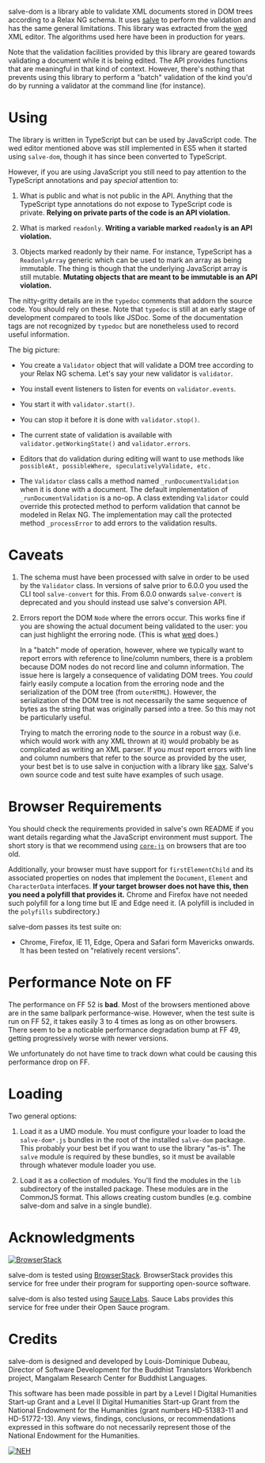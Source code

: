 salve-dom is a library able to validate XML documents stored in DOM trees
according to a Relax NG schema. It uses
[salve](https://github.com/mangalam-research/salve) to perform the validation
and has the same general limitations. This library was extracted from the
[wed](https://github.com/mangalam-research/wed) XML editor. The algorithms used
here have been in production for years.

Note that the validation facilities provided by this library are geared towards
validating a document while it is being edited. The API provides functions that
are meaningful in that kind of context. However, there's nothing that prevents
using this library to perform a "batch" validation of the kind you'd do by
running a validator at the command line (for instance).

Using
=====

The library is written in TypeScript but can be used by JavaScript code. The wed
editor mentioned above was still implemented in ES5 when it started using
`salve-dom`, though it has since been converted to TypeScript.

However, if you are using JavaScript you still need to pay attention to the
TypeScript annotations and pay *special* attention to:

1. What is public and what is not public in the API. Anything that the
   TypeScript type annotations do not expose to TypeScript code is private.
   **Relying on private parts of the code is an API violation.**

2. What is marked ``readonly``. **Writing a variable marked ``readonly`` is an
   API violation.**

3. Objects marked readonly by their name. For instance, TypeScript has a
   ``ReadonlyArray`` generic which can be used to mark an array as being
   immutable. The thing is though that the underlying JavaScript array is still
   mutable. **Mutating objects that are meant to be immutable is an API
   violation.**

The nitty-gritty details are in the ``typedoc`` comments that addorn the source
code. You should rely on these. Note that ``typedoc`` is still at an early stage
of development compared to tools like JSDoc. Some of the documentation tags are
not recognized by ``typedoc`` but are nonetheless used to record useful
information.

The big picture:

* You create a ``Validator`` object that will validate a DOM tree according to
  your Relax NG schema. Let's say your new validator is ``validator``.

* You install event listeners to listen for events on ``validator.events``.

* You start it with ``validator.start()``.

* You can stop it before it is done with ``validator.stop()``.

* The current state of validation is available with
  ``validator.getWorkingState()`` and ``validator.errors``.

* Editors that do validation during editing will want to use methods like
  ``possibleAt, possibleWhere, speculativelyValidate, etc.``

* The ``Validator`` class calls a method named ``_runDocumentValidation`` when
  it is done with a document. The default implementation of
  ``_runDocumentValidation`` is a no-op. A class extending ``Validator`` could
  override this protected method to perform validation that cannot be modeled in
  Relax NG. The implementation may call the protected method ``_processError``
  to add errors to the validation results.

Caveats
=======

1. The schema must have been processed with salve in order to be used by the
   ``Validator`` class. In versions of salve prior to 6.0.0 you used the CLI
   tool ``salve-convert`` for this. From 6.0.0 onwards ``salve-convert`` is
   deprecated and you should instead use salve's conversion API.

2. Errors report the DOM ``Node`` where the errors occur. This works fine if you
   are showing the actual document being validated to the user: you can just
   highlight the erroring node. (This is what
   [wed](https://github.com/mangalam-research/wed) does.)

   In a "batch" mode of operation, however, where we typically want to report
   errors with reference to line/column numbers, there is a problem because DOM
   nodes do not record line and column information. The issue here is largely a
   consequence of validating DOM trees. You *could* fairly easily compute a
   location from the erroring node and the serialization of the DOM tree (from
   ``outerHTML``). However, the serialization of the DOM tree is not necessarily
   the same sequence of bytes as the string that was originally parsed into a
   tree. So this may not be particularly useful.

   Trying to match the erroring node to the *source* in a robust way (i.e. which
   would work with any XML thrown at it) would probably be as complicated as
   writing an XML parser. If you *must* report errors with line and column
   numbers that refer to the source as provided by the user, your best bet is to
   use salve in conjuction with a library like
   [sax](https://github.com/isaacs/sax-js). Salve's own source code and test
   suite have examples of such usage.

Browser Requirements
====================

You should check the requirements provided in salve's own README if you want
details regarding what the JavaScript environment must support. The short story
is that we recommend using [``core-js``](https://github.com/zloirock/core-js) on
browsers that are too old.

Additionally, your browser must have support for ``firstElementChild`` and its
associated properties on nodes that implement the ``Document``, ``Element`` and
``CharacterData`` interfaces. **If your target browser does not have this, then
you need a polyfill that provides it.** Chrome and Firefox have not needed such
polyfill for a long time but IE and Edge need it. (A polyfill is included in the
``polyfills`` subdirectory.)

salve-dom passes its test suite on:

* Chrome, Firefox, IE 11, Edge, Opera and Safari form Mavericks onwards. It has
  been tested on "relatively recent versions".

Performance Note on FF
======================

The performance on FF 52 is **bad**. Most of the browsers mentioned above are in
the same ballpark performance-wise. However, when the test suite is run on FF
52, it takes easily 3 to 4 times as long as on other browsers. There seem to be
a noticable performance degradation bump at FF 49, getting progressively worse
with newer versions.

We unfortunately do not have time to track down what could be causing this
performance drop on FF.

Loading
=======

Two general options:

1. Load it as a UMD module. You must configure your loader to load the
   ``salve-dom*.js`` bundles in the root of the installed ``salve-dom``
   package. This probably your best bet if you want to use the library
   "as-is". The ``salve`` module is required by these bundles, so it must be
   available through whatever module loader you use.

2. Load it as a collection of modules. You'll find the modules in the ``lib``
   subdirectory of the installed package. These modules are in the CommonJS
   format. This allows creating custom bundles (e.g. combine salve-dom and salve
   in a single bundle).

Acknowledgments
===============

[![BrowserStack](https://www.browserstack.com/images/mail/browserstack-logo-footer.png)](https://www.browserstack.com)

salve-dom is tested using
[BrowserStack](https://www.browserstack.com). BrowserStack provides this service
for free under their program for supporting open-source software.

salve-dom is also tested using [Sauce Labs](https://saucelabs.com/).  Sauce
Labs provides this service for free under their Open Sauce program.

Credits
=======

salve-dom is designed and developed by Louis-Dominique Dubeau, Director of
Software Development for the Buddhist Translators Workbench project,
Mangalam Research Center for Buddhist Languages.

This software has been made possible in part by a Level I Digital Humanities
Start-up Grant and a Level II Digital Humanities Start-up Grant from the
National Endowment for the Humanities (grant numbers HD-51383-11 and
HD-51772-13). Any views, findings, conclusions, or recommendations expressed
in this software do not necessarily represent those of the National Endowment
for the Humanities.

[![NEH](http://www.neh.gov/files/neh_logo_horizontal_rgb.jpg)](http://www.neh.gov/)
